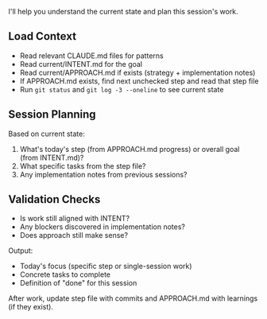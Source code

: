 I'll help you understand the current state and plan this session's work.

## Load Context
- Read relevant CLAUDE.md files for patterns
- Read current/INTENT.md for the goal
- Read current/APPROACH.md if exists (strategy + implementation notes)
- If APPROACH.md exists, find next unchecked step and read that step file
- Run `git status` and `git log -3 --oneline` to see current state

## Session Planning
Based on current state:
1. What's today's step (from APPROACH.md progress) or overall goal (from INTENT.md)?
2. What specific tasks from the step file?
3. Any implementation notes from previous sessions?

## Validation Checks
- Is work still aligned with INTENT?
- Any blockers discovered in implementation notes?
- Does approach still make sense?

Output:
- Today's focus (specific step or single-session work)
- Concrete tasks to complete
- Definition of "done" for this session

After work, update step file with commits and APPROACH.md with learnings (if they exist).
